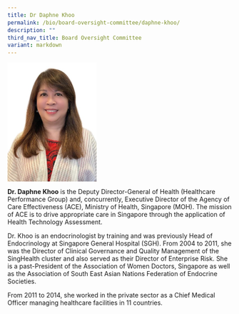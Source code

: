 ```yaml
---
title: Dr Daphne Khoo
permalink: /bio/board-oversight-committee/daphne-khoo/
description: ""
third_nav_title: Board Oversight Committee
variant: markdown
---
```

<img src="/images/Bio/Board%20Oversight%20Committee/dr-daphne-khoo-2.png" align="center" style="width:200px">

**Dr. Daphne Khoo** is the Deputy Director-General of Health (Healthcare Performance Group) and, concurrently, Executive Director of the Agency of Care Effectiveness (ACE), Ministry of Health, Singapore (MOH). The mission of ACE is to drive appropriate care in Singapore through the application of Health Technology Assessment.

Dr. Khoo is an endocrinologist by training and was previously Head of Endocrinology at Singapore General Hospital (SGH). From 2004 to 2011, she was the Director of Clinical Governance and Quality Management of the SingHealth cluster and also served as their Director of Enterprise Risk. She is a past-President of the Association of Women Doctors, Singapore as well as the Association of South East Asian Nations Federation of Endocrine Societies.

From 2011 to 2014, she worked in the private sector as a Chief Medical Officer managing healthcare facilities in 11 countries.